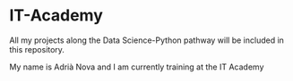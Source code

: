 # IT-Academy
All my projects along the Data Science-Python pathway will be included in this repository.

My name is Adrià Nova and I am currently training at the IT Academy
